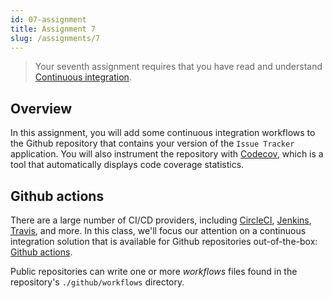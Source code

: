 ```yaml
---
id: 07-assignment
title: Assignment 7
slug: /assignments/7
---
```


> Your seventh assignment requires that you have read and understand
> [Continuous integration](./07-lesson.md).

## Overview

In this assignment, you will add some continuous integration workflows to the
Github repository that contains your version of the `Issue Tracker` application.
You will also instrument the repository with [Codecov][1], which is a tool that
automatically displays code coverage statistics.

  [1]: https://docs.codecov.io

## Github actions

There are a large number of CI/CD providers, including [CircleCI][2], [Jenkins][3],
[Travis][4], and more. In this class, we'll focus our attention on a continuous
integration solution that is available for Github repositories out-of-the-box:
[Github actions][5].

Public repositories can write one or more *workflows* files found in the repository's
`./github/workflows` directory.

  [2]: https://circleci.com
  [3]: https://www.jenkins.io
  [4]: https://travis-ci.org
  [5]: https://github.com/features/actions
